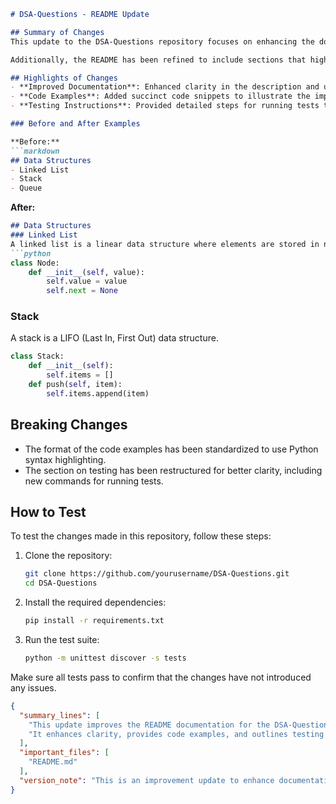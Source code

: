 ```markdown
# DSA-Questions - README Update

## Summary of Changes
This update to the DSA-Questions repository focuses on enhancing the documentation within the `README.md` file. The goal is to provide clearer instructions, better examples, and a more structured overview of the project. With these changes, users will find it easier to understand the purpose of the repository, navigate through the content, and implement the data structures and algorithms covered in the questions.

Additionally, the README has been refined to include sections that highlight key features, breaking changes, and a comprehensive testing guide. This ensures that both new and returning contributors can quickly acclimate to the latest developments and contribute effectively to the project.

## Highlights of Changes
- **Improved Documentation**: Enhanced clarity in the description and usage of the repository.
- **Code Examples**: Added succinct code snippets to illustrate the implementation of specific data structures and algorithms.
- **Testing Instructions**: Provided detailed steps for running tests to ensure code integrity.

### Before and After Examples

**Before:**
```markdown
## Data Structures
- Linked List
- Stack
- Queue
```

**After:**
```markdown
## Data Structures
### Linked List
A linked list is a linear data structure where elements are stored in nodes, each pointing to the next.
```python
class Node:
    def __init__(self, value):
        self.value = value
        self.next = None
```

### Stack
A stack is a LIFO (Last In, First Out) data structure.
```python
class Stack:
    def __init__(self):
        self.items = []
    def push(self, item):
        self.items.append(item)
```

## Breaking Changes
- The format of the code examples has been standardized to use Python syntax highlighting.
- The section on testing has been restructured for better clarity, including new commands for running tests.

## How to Test
To test the changes made in this repository, follow these steps:
1. Clone the repository:
   ```bash
   git clone https://github.com/yourusername/DSA-Questions.git
   cd DSA-Questions
   ```
2. Install the required dependencies:
   ```bash
   pip install -r requirements.txt
   ```
3. Run the test suite:
   ```bash
   python -m unittest discover -s tests
   ```

Make sure all tests pass to confirm that the changes have not introduced any issues.

```json
{
  "summary_lines": [
    "This update improves the README documentation for the DSA-Questions repository.",
    "It enhances clarity, provides code examples, and outlines testing instructions."
  ],
  "important_files": [
    "README.md"
  ],
  "version_note": "This is an improvement update to enhance documentation and usability."
}
```
```